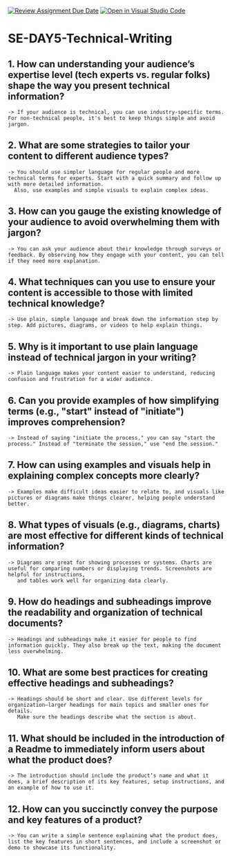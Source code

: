 [![Review Assignment Due Date](https://classroom.github.com/assets/deadline-readme-button-22041afd0340ce965d47ae6ef1cefeee28c7c493a6346c4f15d667ab976d596c.svg)](https://classroom.github.com/a/zsAR-pyY)
[![Open in Visual Studio Code](https://classroom.github.com/assets/open-in-vscode-2e0aaae1b6195c2367325f4f02e2d04e9abb55f0b24a779b69b11b9e10269abc.svg)](https://classroom.github.com/online_ide?assignment_repo_id=18460848&assignment_repo_type=AssignmentRepo)
# SE-DAY5-Technical-Writing

## 1. How can understanding your audience’s expertise level (tech experts vs. regular folks) shape the way you present technical information?

    -> If your audience is technical, you can use industry-specific terms. For non-technical people, it's best to keep things simple and avoid jargon.
    
## 2. What are some strategies to tailor your content to different audience types?

    -> You should use simpler language for regular people and more technical terms for experts. Start with a quick summary and follow up with more detailed information. 
      Also, use examples and simple visuals to explain complex ideas.
      
## 3. How can you gauge the existing knowledge of your audience to avoid overwhelming them with jargon?

    -> You can ask your audience about their knowledge through surveys or feedback. By observing how they engage with your content, you can tell if they need more explanation.
    
## 4. What techniques can you use to ensure your content is accessible to those with limited technical knowledge?

    -> Use plain, simple language and break down the information step by step. Add pictures, diagrams, or videos to help explain things.
    
## 5. Why is it important to use plain language instead of technical jargon in your writing?

    -> Plain language makes your content easier to understand, reducing confusion and frustration for a wider audience.
    
## 6. Can you provide examples of how simplifying terms (e.g., "start" instead of "initiate") improves comprehension?

    -> Instead of saying "initiate the process," you can say "start the process." Instead of "terminate the session," use "end the session."
    
## 7. How can using examples and visuals help in explaining complex concepts more clearly?

    -> Examples make difficult ideas easier to relate to, and visuals like pictures or diagrams make things clearer, helping people understand better.
    
## 8. What types of visuals (e.g., diagrams, charts) are most effective for different kinds of technical information?

    -> Diagrams are great for showing processes or systems. Charts are useful for comparing numbers or displaying trends. Screenshots are helpful for instructions,
       and tables work well for organizing data clearly.
       
## 9. How do headings and subheadings improve the readability and organization of technical documents?

    -> Headings and subheadings make it easier for people to find information quickly. They also break up the text, making the document less overwhelming.
    
## 10. What are some best practices for creating effective headings and subheadings?

    -> Headings should be short and clear. Use different levels for organization—larger headings for main topics and smaller ones for details. 
       Make sure the headings describe what the section is about.
       
## 11. What should be included in the introduction of a Readme to immediately inform users about what the product does?

    -> The introduction should include the product’s name and what it does, a brief description of its key features, setup instructions, and an example of how to use it.
    
## 12. How can you succinctly convey the purpose and key features of a product?

    -> You can write a simple sentence explaining what the product does, list the key features in short sentences, and include a screenshot or demo to showcase its functionality.
    
